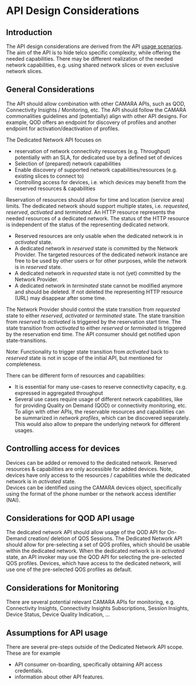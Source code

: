 # API Design Considerations

## Introduction
The API design considerations are derived from the API [usage scenarios](UsageScenarios.md). The aim of the API is to hide telco specific complexity, while offering the needed capabilities. There may be different realization of the needed network capabilities, e.g. using shared network slices or even exclusive network slices.

## General Considerations
The API should allow combination with other CAMARA APIs, such as QOD, Connectivity Insights / Monitoring, etc.
The API should follow the CAMARA commonalities guidelines and (potentially) align with other API designs. For example, QOD offers an endpoint for discovery of profiles and another endpoint for activation/deactivation of profiles.

The Dedicated Network API focuses on 
 - reservation of network connectivity resources (e.g. Throughput) potentially with an SLA, for dedicated use by a defined set of devices
 - Selection of (prepared) network capabilities
 - Enable discovery of supported network capabilities/resources (e.g. existing slices to connect to)
 - Controlling access for devices, i.e. which devices may benefit from the reserved resources & capabilities

Reservation of resources should allow for time and location (service area) limits. The dedicated network should support multiple states, i.e. *requested*, *reserved*, *activated* and *terminated*. An HTTP resource represents the needed resources of a dedicated network. The status of the HTTP resource is independent of the status of the representing dedicated network.

- Reserved resources are only usable when the dedicated network is in *activated* state.
- A dedicated network in *reserved* state is committed by the Network Provider. The targeted resources of the dedicated network instance are free to be used by other users or for other purposes, while the network is in *reserved* state. 
- A dedicated network in *requested* state is not (yet) committed by the Network Provider.  
- A dedicated network in *terminated* state cannot be modified anymore and should be deleted. If not deleted the representing HTTP resource (URL) may disappear after some time.

The Network Provider should control the state transition from *requested* state to either *reserved*, *activated* or *terminated* state. The state transition from *reserved* to *activated* is triggered by the reservation start time. The state transition from *activated* to either *reserved* or *terminated* is triggered by the reservation end time. The API consumer should get notified upon state-transitions. 

Note: Functionality to trigger state transition from *activated* back to *reserved* state is not in scope of the initial API, but mentioned for completeness.

There can be different form of resources and capabilities: 
 - It is essential for many use-cases to reserve connectivity capacity, e.g. expressed in aggregated throughput
 - Several use cases require usage of different network capabilities, like for providing Quality on Demand (QOD) or connectivity monitoring, etc.  
To align with other APIs, the reservable resources and capabilities can be summarized in *network profiles*, which can be discovered separately. This would also allow to prepare the underlying network for different usages. 

## Controlling access for devices 
Devices can be added or removed to the dedicated network. Reserved resources & capabilities are only accessible for added devices. Note, devices have only access to the resources / capabilities while the dedicated network is in *activated* state.    
Devices can be identified using the CAMARA devices object, specifically using the format of the phone number or the network access identifier (NAI).

## Considerations for QOD API usage
The dedicated network API should allow usage of the QOD API for On-Demand creation/ deletion of QOS Sessions. The Dedicated Network API should allow for pre-selecting a set of QOS profiles, which should be usable within the dedicated network. When the dedicated network is in *activated* state, an API invoker may use the QOD API for selecting the pre-selected QOS profiles.
Devices, which have access to the dedicated network, will use one of the pre-selected QOS profiles as default.  

## Considerations for Monitoring
There are several potential relevant CAMARA APIs for monitoring, e.g. Connectivity Insights, Connectivity Insights Subscriptions, Session Insights, Device Status, Device Quality Indication, …

## Assumptions for API usage
There are several pre-steps outside of the Dedicated Network API scope. These are for example
  - API consumer on-boarding, specifically obtaining API access credentials.
  - information about other API features.
